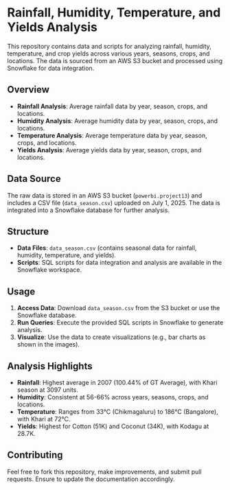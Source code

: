 # Rainfall, Humidity, Temperature, and Yields Analysis

This repository contains data and scripts for analyzing rainfall, humidity, temperature, and crop yields across various years, seasons, crops, and locations. The data is sourced from an AWS S3 bucket and processed using Snowflake for data integration.

## Overview

- **Rainfall Analysis**: Average rainfall data by year, season, crops, and locations.
- **Humidity Analysis**: Average humidity data by year, season, crops, and locations.
- **Temperature Analysis**: Average temperature data by year, season, crops, and locations.
- **Yields Analysis**: Average yields data by year, season, crops, and locations.

## Data Source

The raw data is stored in an AWS S3 bucket (`powerbi.project13`) and includes a CSV file (`data_season.csv`) uploaded on July 1, 2025. The data is integrated into a Snowflake database for further analysis.

## Structure

- **Data Files**: `data_season.csv` (contains seasonal data for rainfall, humidity, temperature, and yields).
- **Scripts**: SQL scripts for data integration and analysis are available in the Snowflake workspace.

## Usage

1. **Access Data**: Download `data_season.csv` from the S3 bucket or use the Snowflake database.
2. **Run Queries**: Execute the provided SQL scripts in Snowflake to generate analysis.
3. **Visualize**: Use the data to create visualizations (e.g., bar charts as shown in the images).

## Analysis Highlights

- **Rainfall**: Highest average in 2007 (100.44% of GT Average), with Khari season at 3097 units.
- **Humidity**: Consistent at 56-66% across years, seasons, crops, and locations.
- **Temperature**: Ranges from 33°C (Chikmagaluru) to 186°C (Bangalore), with Khari at 72°C.
- **Yields**: Highest for Cotton (51K) and Coconut (34K), with Kodagu at 28.7K.

## Contributing

Feel free to fork this repository, make improvements, and submit pull requests. Ensure to update the documentation accordingly.
